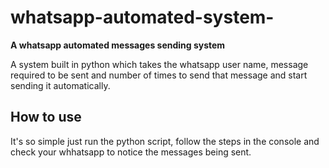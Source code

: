 # whatsapp-automated-system-
**A whatsapp automated messages sending system**


A system built in python which takes the whatsapp user name, message required to be sent and number of times to send that message and start sending it automatically.


## **How to use**
It's so simple just run the python script, follow the steps in the console and check your whhatsapp to notice the messages being sent.
